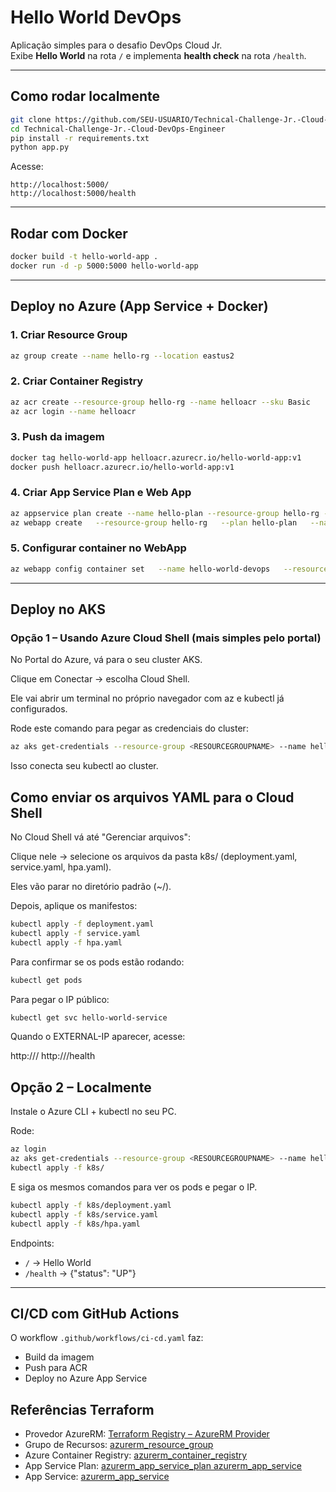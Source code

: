 # Hello World DevOps

Aplicação simples para o desafio DevOps Cloud Jr.  
Exibe **Hello World** na rota `/` e implementa **health check** na rota `/health`.

---

## Como rodar localmente
```bash
git clone https://github.com/SEU-USUARIO/Technical-Challenge-Jr.-Cloud-DevOps-Engineer.git
cd Technical-Challenge-Jr.-Cloud-DevOps-Engineer
pip install -r requirements.txt
python app.py
```
Acesse:  
```
http://localhost:5000/
http://localhost:5000/health
```

---

## Rodar com Docker
```bash
docker build -t hello-world-app .
docker run -d -p 5000:5000 hello-world-app
```

---

## Deploy no Azure (App Service + Docker)
### 1. Criar Resource Group
```bash
az group create --name hello-rg --location eastus2
```

### 2. Criar Container Registry
```bash
az acr create --resource-group hello-rg --name helloacr --sku Basic
az acr login --name helloacr
```

### 3. Push da imagem
```bash
docker tag hello-world-app helloacr.azurecr.io/hello-world-app:v1
docker push helloacr.azurecr.io/hello-world-app:v1
```

### 4. Criar App Service Plan e Web App
```bash
az appservice plan create --name hello-plan --resource-group hello-rg --sku B1 --is-linux
az webapp create   --resource-group hello-rg   --plan hello-plan   --name hello-world-devops   --deployment-container-image-name helloacr.azurecr.io/hello-world-app:v1
```

### 5. Configurar container no WebApp
```bash
az webapp config container set   --name hello-world-devops   --resource-group hello-rg   --docker-custom-image-name helloacr.azurecr.io/hello-world-app:v1   --docker-registry-server-url https://helloacr.azurecr.io
```
---

## Deploy no AKS
### Opção 1 – Usando Azure Cloud Shell (mais simples pelo portal)
No Portal do Azure, vá para o seu cluster AKS.

Clique em Conectar → escolha Cloud Shell.

Ele vai abrir um terminal no próprio navegador com az e kubectl já configurados.

Rode este comando para pegar as credenciais do cluster:

```bash
az aks get-credentials --resource-group <RESOURCEGROUPNAME> --name hello-aks
```
Isso conecta seu kubectl ao cluster.

## Como enviar os arquivos YAML para o Cloud Shell
No Cloud Shell vá até "Gerenciar arquivos":

Clique nele → selecione os arquivos da pasta k8s/ (deployment.yaml, service.yaml, hpa.yaml).

Eles vão parar no diretório padrão (~/).

Depois, aplique os manifestos:

```bash
kubectl apply -f deployment.yaml
kubectl apply -f service.yaml
kubectl apply -f hpa.yaml
```
Para confirmar se os pods estão rodando:

```bash
kubectl get pods
```
Para pegar o IP público:
```bash
kubectl get svc hello-world-service
```
Quando o EXTERNAL-IP aparecer, acesse:

http://<EXTERNAL-IP>/
http://<EXTERNAL-IP>/health

## Opção 2 – Localmente
Instale o Azure CLI + kubectl no seu PC.

Rode:

```bash
az login
az aks get-credentials --resource-group <RESOURCEGROUPNAME> --name hello-aks
kubectl apply -f k8s/
```
E siga os mesmos comandos para ver os pods e pegar o IP.

```bash
kubectl apply -f k8s/deployment.yaml
kubectl apply -f k8s/service.yaml
kubectl apply -f k8s/hpa.yaml
```

Endpoints:
- `/` → Hello World
- `/health` → {"status": "UP"}

---

## CI/CD com GitHub Actions
O workflow `.github/workflows/ci-cd.yaml` faz:
- Build da imagem
- Push para ACR
- Deploy no Azure App Service

## Referências Terraform

- Provedor AzureRM: [Terraform Registry – AzureRM Provider]({{https://registry.terraform.io/providers/hashicorp/azurerm/latest}})
- Grupo de Recursos: [azurerm_resource_group]({{https://registry.terraform.io/providers/hashicorp/azurerm/latest/docs/resources/resource_group}})
- Azure Container Registry: [azurerm_container_registry]({{https://registry.terraform.io/providers/hashicorp/azurerm/latest/docs/resources/container_registry}})
- App Service Plan: [azurerm_app_service_plan azurerm_app_service]({{https://registry.terraform.io/providers/hashicorp/azurerm/latest/docs/resources/app_service_plan}})
- App Service: [azurerm_app_service]({{https://registry.terraform.io/providers/hashicorp/azurerm/latest/docs/resources/app_service}})